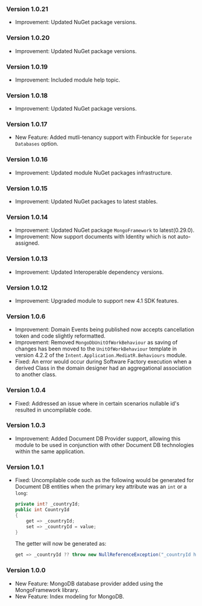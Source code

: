 ### Version 1.0.21

- Improvement: Updated NuGet package versions.

### Version 1.0.20

- Improvement: Updated NuGet package versions.

### Version 1.0.19

- Improvement: Included module help topic.

### Version 1.0.18

- Improvement: Updated NuGet package versions.

### Version 1.0.17

- New Feature: Added mutli-tenancy support with Finbuckle for `Seperate Databases` option.

### Version 1.0.16

- Improvement: Updated module NuGet packages infrastructure.

### Version 1.0.15

- Improvement: Updated NuGet packages to latest stables.

### Version 1.0.14

- Improvement: Updated NuGet package `MongoFramework` to latest(0.29.0).
- Improvement: Now support documents with Identity which is not auto-assigned.

### Version 1.0.13

- Improvement: Updated Interoperable dependency versions.

### Version 1.0.12

- Improvement: Upgraded module to support new 4.1 SDK features.

### Version 1.0.6

- Improvement: Domain Events being published now accepts cancellation token and code slightly reformatted.
- Improvement: Removed `MongoDbUnitOfWorkBehaviour` as saving of changes has been moved to the `UnitOfWorkBehaviour` template in version 4.2.2 of the `Intent.Application.MediatR.Behaviours` module.
- Fixed: An error would occur during Software Factory execution when a derived Class in the domain designer had an aggregational association to another class.

### Version 1.0.4

- Fixed: Addressed an issue where in certain scenarios nullable id's resulted in uncompilable code.

### Version 1.0.3

- Improvement: Added Document DB Provider support, allowing this module to be used in conjunction with other Document DB technologies within the same application.

### Version 1.0.1

- Fixed: Uncompilable code such as the following would be generated for Document DB entities when the primary key attribute was an `int` or a `long`:

  ```csharp
  private int? _countryId;
  public int CountryId
  {
      get => _countryId;
      set => _countryId = value;
  }
  ```

  The getter will now be generated as:

  ```csharp
  get => _countryId ?? throw new NullReferenceException("_countryId has not been set");
  ```

### Version 1.0.0

- New Feature: MongoDB database provider added using the MongoFramework library.
- New Feature: Index modeling for MongoDB.
